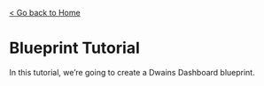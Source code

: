 [< Go back to Home](../index.md)

# Blueprint Tutorial

In this tutorial, we’re going to create a Dwains Dashboard blueprint.
